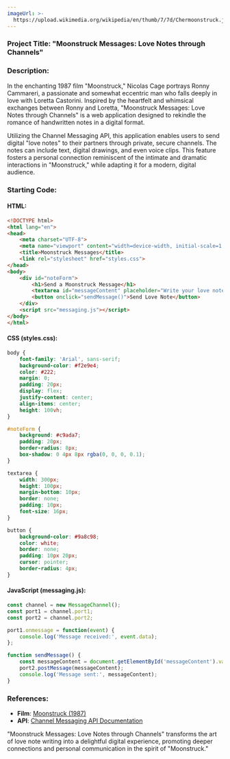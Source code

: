 ```yaml
---
imageUrl: >-
  https://upload.wikimedia.org/wikipedia/en/thumb/7/7d/Chermoonstruck.jpg/220px-Chermoonstruck.jpg
---
```

### Project Title: **"Moonstruck Messages: Love Notes through Channels"**

### Description:
In the enchanting 1987 film "Moonstruck," Nicolas Cage portrays Ronny Cammareri, a passionate and somewhat eccentric man who falls deeply in love with Loretta Castorini. Inspired by the heartfelt and whimsical exchanges between Ronny and Loretta, "Moonstruck Messages: Love Notes through Channels" is a web application designed to rekindle the romance of handwritten notes in a digital format.

Utilizing the Channel Messaging API, this application enables users to send digital "love notes" to their partners through private, secure channels. The notes can include text, digital drawings, and even voice clips. This feature fosters a personal connection reminiscent of the intimate and dramatic interactions in "Moonstruck," while adapting it for a modern, digital audience.

### Starting Code:

#### HTML:
```html
<!DOCTYPE html>
<html lang="en">
<head>
    <meta charset="UTF-8">
    <meta name="viewport" content="width=device-width, initial-scale=1.0">
    <title>Moonstruck Messages</title>
    <link rel="stylesheet" href="styles.css">
</head>
<body>
    <div id="noteForm">
        <h1>Send a Moonstruck Message</h1>
        <textarea id="messageContent" placeholder="Write your love note here..."></textarea>
        <button onclick="sendMessage()">Send Love Note</button>
    </div>
    <script src="messaging.js"></script>
</body>
</html>
```

#### CSS (styles.css):
```css
body {
    font-family: 'Arial', sans-serif;
    background-color: #f2e9e4;
    color: #222;
    margin: 0;
    padding: 20px;
    display: flex;
    justify-content: center;
    align-items: center;
    height: 100vh;
}

#noteForm {
    background: #c9ada7;
    padding: 20px;
    border-radius: 8px;
    box-shadow: 0 4px 8px rgba(0, 0, 0, 0.1);
}

textarea {
    width: 300px;
    height: 100px;
    margin-bottom: 10px;
    border: none;
    padding: 10px;
    font-size: 16px;
}

button {
    background-color: #9a8c98;
    color: white;
    border: none;
    padding: 10px 20px;
    cursor: pointer;
    border-radius: 4px;
}
```

#### JavaScript (messaging.js):
```javascript
const channel = new MessageChannel();
const port1 = channel.port1;
const port2 = channel.port2;

port1.onmessage = function(event) {
    console.log('Message received:', event.data);
};

function sendMessage() {
    const messageContent = document.getElementById('messageContent').value;
    port2.postMessage(messageContent);
    console.log('Message sent:', messageContent);
}
```

### References:
- **Film**: [Moonstruck (1987)](https://en.wikipedia.org/wiki/Moonstruck)
- **API**: [Channel Messaging API Documentation](https://developer.mozilla.org/en-US/docs/Web/API/Channel_Messaging_API)

"Moonstruck Messages: Love Notes through Channels" transforms the art of love note writing into a delightful digital experience, promoting deeper connections and personal communication in the spirit of "Moonstruck."

